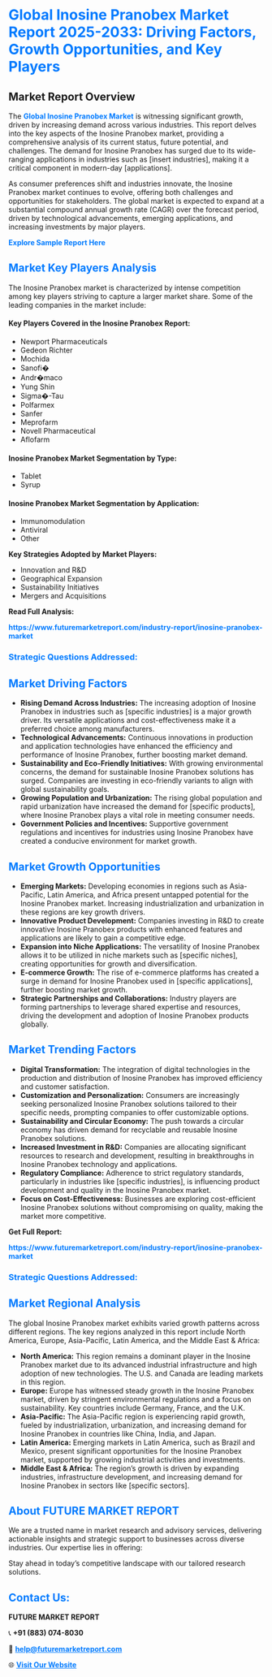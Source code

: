 <h1 style="color: #007BFF;">Global Inosine Pranobex Market Report 2025-2033: Driving Factors, Growth Opportunities, and Key Players</h1>

<section id="overview">
<h2>Market Report Overview</h2>
<p>The <a href="https://www.futuremarketreport.com/industry-report/inosine-pranobex-market" style="color: #007BFF; text-decoration: none;"><strong>Global Inosine Pranobex Market</strong></a> is witnessing significant growth, driven by increasing demand across various industries. This report delves into the key aspects of the Inosine Pranobex market, providing a comprehensive analysis of its current status, future potential, and challenges. The demand for Inosine Pranobex has surged due to its wide-ranging applications in industries such as [insert industries], making it a critical component in modern-day [applications].</p>
<p>As consumer preferences shift and industries innovate, the Inosine Pranobex market continues to evolve, offering both challenges and opportunities for stakeholders. The global market is expected to expand at a substantial compound annual growth rate (CAGR) over the forecast period, driven by technological advancements, emerging applications, and increasing investments by major players.</p>
</section>

<section id="overview">
<p><a href="https://www.futuremarketreport.com/request-sample/reportId=80184" style="color: #007BFF; text-decoration: none;"><strong>Explore Sample Report Here</strong></a></p>
</section>

<section id="key-players">
<h2 style="color: #007BFF;">Market Key Players Analysis</h2>
<p>The Inosine Pranobex market is characterized by intense competition among key players striving to capture a larger market share. Some of the leading companies in the market include:</p>
<h4>Key Players Covered in the Inosine Pranobex Report:</h4>
<ul><li>Newport Pharmaceuticals</li><li>Gedeon Richter</li><li>Mochida</li><li>Sanofi�</li><li>Andr�maco</li><li>Yung Shin</li><li>Sigma�-Tau</li><li>Polfarmex</li><li>Sanfer</li><li>Meprofarm</li><li>Novell Pharmaceutical</li><li>Aflofarm</li></ul>
<h4>Inosine Pranobex Market Segmentation by Type:</h4>
<ul><li>Tablet</li><li>Syrup</li></ul>

<h4>Inosine Pranobex Market Segmentation by Application:</h4>
<ul><li>Immunomodulation</li><li>Antiviral</li><li>Other</li></ul>
<p><strong>Key Strategies Adopted by Market Players:</strong></p>
<ul>
<li>Innovation and R&D</li>
<li>Geographical Expansion</li>
<li>Sustainability Initiatives</li>
<li>Mergers and Acquisitions</li>
</ul>
</section>

<section>
<p><strong>Read Full Analysis: </strong></p><a href="https://www.futuremarketreport.com/industry-report/inosine-pranobex-market" style="color: #007BFF; text-decoration: none;"><strong>https://www.futuremarketreport.com/industry-report/inosine-pranobex-market</strong></a>
<h3 style="color: #007BFF;">Strategic Questions Addressed:</h3>
</section>

<section id="driving-factors">
<h2 style="color: #007BFF;">Market Driving Factors</h2>
<ul>
<li><strong>Rising Demand Across Industries:</strong> The increasing adoption of Inosine Pranobex in industries such as [specific industries] is a major growth driver. Its versatile applications and cost-effectiveness make it a preferred choice among manufacturers.</li>
<li><strong>Technological Advancements:</strong> Continuous innovations in production and application technologies have enhanced the efficiency and performance of Inosine Pranobex, further boosting market demand.</li>
<li><strong>Sustainability and Eco-Friendly Initiatives:</strong> With growing environmental concerns, the demand for sustainable Inosine Pranobex solutions has surged. Companies are investing in eco-friendly variants to align with global sustainability goals.</li>
<li><strong>Growing Population and Urbanization:</strong> The rising global population and rapid urbanization have increased the demand for [specific products], where Inosine Pranobex plays a vital role in meeting consumer needs.</li>
<li><strong>Government Policies and Incentives:</strong> Supportive government regulations and incentives for industries using Inosine Pranobex have created a conducive environment for market growth.</li>
</ul>
</section>

<section id="growth-opportunities">
<h2 style="color: #007BFF;">Market Growth Opportunities</h2>
<ul>
<li><strong>Emerging Markets:</strong> Developing economies in regions such as Asia-Pacific, Latin America, and Africa present untapped potential for the Inosine Pranobex market. Increasing industrialization and urbanization in these regions are key growth drivers.</li>
<li><strong>Innovative Product Development:</strong> Companies investing in R&D to create innovative Inosine Pranobex products with enhanced features and applications are likely to gain a competitive edge.</li>
<li><strong>Expansion into Niche Applications:</strong> The versatility of Inosine Pranobex allows it to be utilized in niche markets such as [specific niches], creating opportunities for growth and diversification.</li>
<li><strong>E-commerce Growth:</strong> The rise of e-commerce platforms has created a surge in demand for Inosine Pranobex used in [specific applications], further boosting market growth.</li>
<li><strong>Strategic Partnerships and Collaborations:</strong> Industry players are forming partnerships to leverage shared expertise and resources, driving the development and adoption of Inosine Pranobex products globally.</li>
</ul>
</section>

<section id="trending-factors">
<h2 style="color: #007BFF;">Market Trending Factors</h2>
<ul>
<li><strong>Digital Transformation:</strong> The integration of digital technologies in the production and distribution of Inosine Pranobex has improved efficiency and customer satisfaction.</li>
<li><strong>Customization and Personalization:</strong> Consumers are increasingly seeking personalized Inosine Pranobex solutions tailored to their specific needs, prompting companies to offer customizable options.</li>
<li><strong>Sustainability and Circular Economy:</strong> The push towards a circular economy has driven demand for recyclable and reusable Inosine Pranobex solutions.</li>
<li><strong>Increased Investment in R&D:</strong> Companies are allocating significant resources to research and development, resulting in breakthroughs in Inosine Pranobex technology and applications.</li>
<li><strong>Regulatory Compliance:</strong> Adherence to strict regulatory standards, particularly in industries like [specific industries], is influencing product development and quality in the Inosine Pranobex market.</li>
<li><strong>Focus on Cost-Effectiveness:</strong> Businesses are exploring cost-efficient Inosine Pranobex solutions without compromising on quality, making the market more competitive.</li>
</ul>
</section>

<section>
<p><strong>Get Full Report: </strong></p><a href="https://www.futuremarketreport.com/industry-report/inosine-pranobex-market" style="color: #007BFF; text-decoration: none;"><strong>https://www.futuremarketreport.com/industry-report/inosine-pranobex-market</strong></a>
<h3 style="color: #007BFF;">Strategic Questions Addressed:</h3>
</section>


<section id="regional-analysis">
<h2 style="color: #007BFF;">Market Regional Analysis</h2>
<p>The global Inosine Pranobex market exhibits varied growth patterns across different regions. The key regions analyzed in this report include North America, Europe, Asia-Pacific, Latin America, and the Middle East & Africa:</p>
<ul>
<li><strong>North America:</strong> This region remains a dominant player in the Inosine Pranobex market due to its advanced industrial infrastructure and high adoption of new technologies. The U.S. and Canada are leading markets in this region.</li>
<li><strong>Europe:</strong> Europe has witnessed steady growth in the Inosine Pranobex market, driven by stringent environmental regulations and a focus on sustainability. Key countries include Germany, France, and the U.K.</li>
<li><strong>Asia-Pacific:</strong> The Asia-Pacific region is experiencing rapid growth, fueled by industrialization, urbanization, and increasing demand for Inosine Pranobex in countries like China, India, and Japan.</li>
<li><strong>Latin America:</strong> Emerging markets in Latin America, such as Brazil and Mexico, present significant opportunities for the Inosine Pranobex market, supported by growing industrial activities and investments.</li>
<li><strong>Middle East & Africa:</strong> The region’s growth is driven by expanding industries, infrastructure development, and increasing demand for Inosine Pranobex in sectors like [specific sectors].</li>
</ul>
</section>

<footer>
<h2 style="color: #007BFF;">About FUTURE MARKET REPORT</h2>
<p>We are a trusted name in market research and advisory services, delivering actionable insights and strategic support to businesses across diverse industries. Our expertise lies in offering:</p>

<p>Stay ahead in today’s competitive landscape with our tailored research solutions.</p>

<h2 style="color: #007BFF;">Contact Us:</h2>
<p><strong>FUTURE MARKET REPORT</strong></p>
<p>📞 <strong>+91 (883) 074-8030</strong></p>
<p>📧 <strong><a href="mailto:help@futuremarketreport.com" style="color: #007BFF;">help@futuremarketreport.com</a></strong></p>
<p>🌐 <strong><a href="https://www.futuremarketreport.com/" style="color: #007BFF;">Visit Our Website</a></strong></p>
</footer>